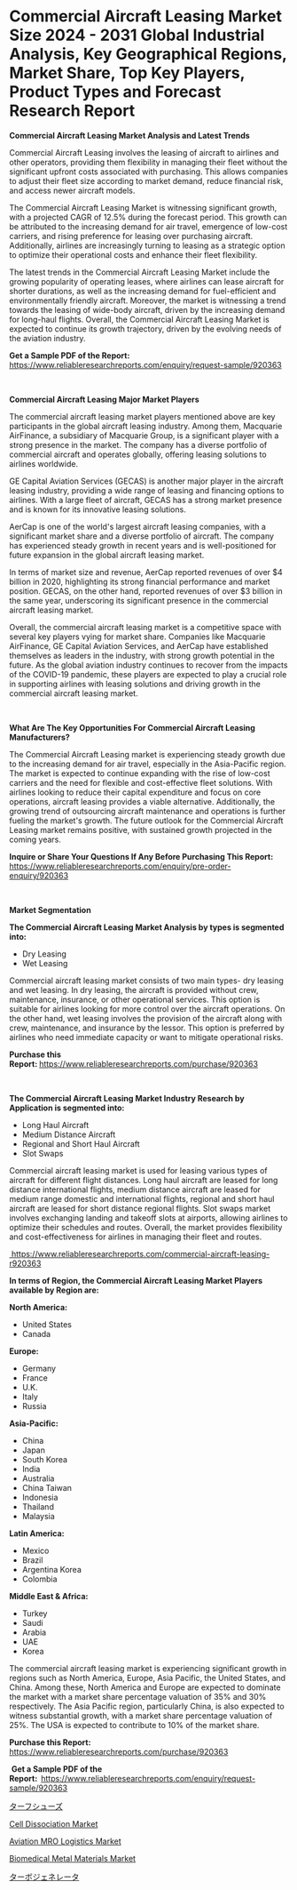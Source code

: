 <p><h1>Commercial Aircraft Leasing Market Size 2024 - 2031 Global Industrial Analysis, Key Geographical Regions, Market Share, Top Key Players, Product Types and Forecast Research Report</h1></p><p><strong>Commercial Aircraft Leasing Market Analysis and Latest Trends</strong></p>
<p><p>Commercial Aircraft Leasing involves the leasing of aircraft to airlines and other operators, providing them flexibility in managing their fleet without the significant upfront costs associated with purchasing. This allows companies to adjust their fleet size according to market demand, reduce financial risk, and access newer aircraft models.</p><p>The Commercial Aircraft Leasing Market is witnessing significant growth, with a projected CAGR of 12.5% during the forecast period. This growth can be attributed to the increasing demand for air travel, emergence of low-cost carriers, and rising preference for leasing over purchasing aircraft. Additionally, airlines are increasingly turning to leasing as a strategic option to optimize their operational costs and enhance their fleet flexibility.</p><p>The latest trends in the Commercial Aircraft Leasing Market include the growing popularity of operating leases, where airlines can lease aircraft for shorter durations, as well as the increasing demand for fuel-efficient and environmentally friendly aircraft. Moreover, the market is witnessing a trend towards the leasing of wide-body aircraft, driven by the increasing demand for long-haul flights. Overall, the Commercial Aircraft Leasing Market is expected to continue its growth trajectory, driven by the evolving needs of the aviation industry.</p></p>
<p><strong>Get a Sample PDF of the Report:&nbsp;</strong> <a href="https://www.reliableresearchreports.com/enquiry/request-sample/920363">https://www.reliableresearchreports.com/enquiry/request-sample/920363</a></p>
<p>&nbsp;</p>
<p><strong>Commercial Aircraft Leasing Major Market Players</strong></p>
<p><p>The commercial aircraft leasing market players mentioned above are key participants in the global aircraft leasing industry. Among them, Macquarie AirFinance, a subsidiary of Macquarie Group, is a significant player with a strong presence in the market. The company has a diverse portfolio of commercial aircraft and operates globally, offering leasing solutions to airlines worldwide.</p><p>GE Capital Aviation Services (GECAS) is another major player in the aircraft leasing industry, providing a wide range of leasing and financing options to airlines. With a large fleet of aircraft, GECAS has a strong market presence and is known for its innovative leasing solutions.</p><p>AerCap is one of the world's largest aircraft leasing companies, with a significant market share and a diverse portfolio of aircraft. The company has experienced steady growth in recent years and is well-positioned for future expansion in the global aircraft leasing market.</p><p>In terms of market size and revenue, AerCap reported revenues of over $4 billion in 2020, highlighting its strong financial performance and market position. GECAS, on the other hand, reported revenues of over $3 billion in the same year, underscoring its significant presence in the commercial aircraft leasing market.</p><p>Overall, the commercial aircraft leasing market is a competitive space with several key players vying for market share. Companies like Macquarie AirFinance, GE Capital Aviation Services, and AerCap have established themselves as leaders in the industry, with strong growth potential in the future. As the global aviation industry continues to recover from the impacts of the COVID-19 pandemic, these players are expected to play a crucial role in supporting airlines with leasing solutions and driving growth in the commercial aircraft leasing market.</p></p>
<p>&nbsp;</p>
<p><strong>What Are The Key Opportunities For Commercial Aircraft Leasing Manufacturers?</strong></p>
<p><p>The Commercial Aircraft Leasing market is experiencing steady growth due to the increasing demand for air travel, especially in the Asia-Pacific region. The market is expected to continue expanding with the rise of low-cost carriers and the need for flexible and cost-effective fleet solutions. With airlines looking to reduce their capital expenditure and focus on core operations, aircraft leasing provides a viable alternative. Additionally, the growing trend of outsourcing aircraft maintenance and operations is further fueling the market's growth. The future outlook for the Commercial Aircraft Leasing market remains positive, with sustained growth projected in the coming years.</p></p>
<p><strong>Inquire or Share Your Questions If Any Before Purchasing This Report:</strong> <a href="https://www.reliableresearchreports.com/enquiry/pre-order-enquiry/920363">https://www.reliableresearchreports.com/enquiry/pre-order-enquiry/920363</a></p>
<p>&nbsp;</p>
<p><strong>Market Segmentation</strong></p>
<p><strong>The Commercial Aircraft Leasing Market Analysis by types is segmented into:</strong></p>
<p><ul><li>Dry Leasing</li><li>Wet Leasing</li></ul></p>
<p><p>Commercial aircraft leasing market consists of two main types- dry leasing and wet leasing. In dry leasing, the aircraft is provided without crew, maintenance, insurance, or other operational services. This option is suitable for airlines looking for more control over the aircraft operations. On the other hand, wet leasing involves the provision of the aircraft along with crew, maintenance, and insurance by the lessor. This option is preferred by airlines who need immediate capacity or want to mitigate operational risks.</p></p>
<p><strong>Purchase this Report:&nbsp;</strong><a href="https://www.reliableresearchreports.com/purchase/920363">https://www.reliableresearchreports.com/purchase/920363</a></p>
<p>&nbsp;</p>
<p><strong>The Commercial Aircraft Leasing Market Industry Research by Application is segmented into:</strong></p>
<p><ul><li>Long Haul Aircraft</li><li>Medium Distance Aircraft</li><li>Regional and Short Haul Aircraft</li><li>Slot Swaps</li></ul></p>
<p><p>Commercial aircraft leasing market is used for leasing various types of aircraft for different flight distances. Long haul aircraft are leased for long distance international flights, medium distance aircraft are leased for medium range domestic and international flights, regional and short haul aircraft are leased for short distance regional flights. Slot swaps market involves exchanging landing and takeoff slots at airports, allowing airlines to optimize their schedules and routes. Overall, the market provides flexibility and cost-effectiveness for airlines in managing their fleet and routes.</p></p>
<p><a href="https://www.reliableresearchreports.com/commercial-aircraft-leasing-r920363">&nbsp;https://www.reliableresearchreports.com/commercial-aircraft-leasing-r920363</a></p>
<p><strong>In terms of Region, the Commercial Aircraft Leasing Market Players available by Region are:</strong></p>
<p>
    <p> <strong> North America: </strong>
        <ul>
            <li>United States</li>
            <li>Canada</li>
        </ul>
        </p> 
    <p> <strong> Europe: </strong>
        <ul>
            <li>Germany</li>
            <li>France</li>
            <li>U.K.</li>
            <li>Italy</li>
            <li>Russia</li>
        </ul>
        </p> 
    <p> <strong> Asia-Pacific: </strong>
        <ul>
            <li>China</li>
            <li>Japan</li>
            <li>South Korea</li>
            <li>India</li>
            <li>Australia</li>
            <li>China Taiwan</li>
            <li>Indonesia</li>
            <li>Thailand</li>
            <li>Malaysia</li>
        </ul>
        </p> 
    <p> <strong> Latin America: </strong>
        <ul>
            <li>Mexico</li>
            <li>Brazil</li>
            <li>Argentina Korea</li>
            <li>Colombia</li>
        </ul>
        </p> 
    <p> <strong> Middle East & Africa: </strong>
        <ul>
            <li>Turkey</li>
            <li>Saudi</li>
            <li>Arabia</li>
            <li>UAE</li>
            <li>Korea</li>
        </ul>
    </p>
    </p>
<p><p>The commercial aircraft leasing market is experiencing significant growth in regions such as North America, Europe, Asia Pacific, the United States, and China. Among these, North America and Europe are expected to dominate the market with a market share percentage valuation of 35% and 30% respectively. The Asia Pacific region, particularly China, is also expected to witness substantial growth, with a market share percentage valuation of 25%. The USA is expected to contribute to 10% of the market share.</p></p>
<p><strong>Purchase this Report: </strong><a href="https://www.reliableresearchreports.com/purchase/920363">https://www.reliableresearchreports.com/purchase/920363</a></p>
<p>&nbsp;<strong>Get a Sample PDF of the Report:&nbsp;&nbsp;</strong><a href="https://www.reliableresearchreports.com/enquiry/request-sample/920363">https://www.reliableresearchreports.com/enquiry/request-sample/920363</a></p>
<p><strong></strong></p>
<p><p><a href="https://github.com/Sophiaard2003/Market-Research-Report-List-1/blob/main/168369852603.md">ターフシューズ</a></p><p><a href="https://github.com/MyrtisWest1/Market-Research-Report-List-1/blob/main/cell-dissociation-market.md">Cell Dissociation Market</a></p><p><a href="https://github.com/brenzgnarento/Market-Research-Report-List-2/blob/main/aviation-mro-logistics-market.md">Aviation MRO Logistics Market</a></p><p><a href="https://issuu.com/reportprime-2/docs/biomedical-metal-materials-market-size-2030.pptx">Biomedical Metal Materials Market</a></p><p><a href="https://github.com/hilmi-2a/Market-Research-Report-List-1/blob/main/360636452602.md">ターボジェネレータ</a></p></p>
